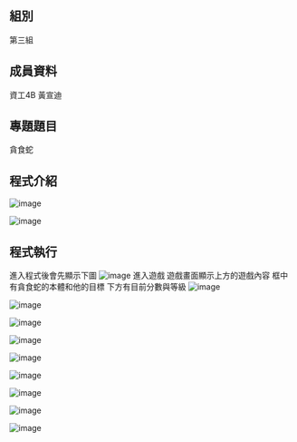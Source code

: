 ## 組別
第三組

## 成員資料
資工4B 黃宣迪

## 專題題目
貪食蛇

## 程式介紹
![image](https://github.com/chichi-coconut/-/blob/picture/%E8%9E%A2%E5%B9%95%E6%93%B7%E5%8F%96%E7%95%AB%E9%9D%A2%20Position.png)


![image](https://github.com/chichi-coconut/-/blob/picture/%E8%9E%A2%E5%B9%95%E6%93%B7%E5%8F%96%E7%95%AB%E9%9D%A2%20SnakeGame.png)


## 程式執行
進入程式後會先顯示下圖
![image](https://github.com/chichi-coconut/-/blob/picture/%E8%9E%A2%E5%B9%95%E6%93%B7%E5%8F%96%E7%95%AB%E9%9D%A2%202024-06-16%20102836.png)
進入遊戲 遊戲畫面顯示上方的遊戲內容 框中有貪食蛇的本體和他的目標 下方有目前分數與等級
![image](https://github.com/chichi-coconut/-/blob/picture/%E8%9E%A2%E5%B9%95%E6%93%B7%E5%8F%96%E7%95%AB%E9%9D%A2%202024-06-16%20102854.png)

![image](https://github.com/chichi-coconut/-/blob/picture/%E8%9E%A2%E5%B9%95%E6%93%B7%E5%8F%96%E7%95%AB%E9%9D%A2%202024-06-16%20102914.png)

![image](https://github.com/chichi-coconut/-/blob/picture/%E8%9E%A2%E5%B9%95%E6%93%B7%E5%8F%96%E7%95%AB%E9%9D%A2%202024-06-16%20102932.png)

![image](https://github.com/chichi-coconut/-/blob/picture/%E8%9E%A2%E5%B9%95%E6%93%B7%E5%8F%96%E7%95%AB%E9%9D%A2%202024-06-16%20102942.png)

![image](https://github.com/chichi-coconut/-/blob/picture/%E8%9E%A2%E5%B9%95%E6%93%B7%E5%8F%96%E7%95%AB%E9%9D%A2%202024-06-16%20102949.png)

![image](https://github.com/chichi-coconut/-/blob/picture/%E8%9E%A2%E5%B9%95%E6%93%B7%E5%8F%96%E7%95%AB%E9%9D%A2%202024-06-16%20102959.png)

![image](https://github.com/chichi-coconut/-/blob/picture/%E8%9E%A2%E5%B9%95%E6%93%B7%E5%8F%96%E7%95%AB%E9%9D%A2%202024-06-16%20103016.png)

![image](https://github.com/chichi-coconut/-/blob/picture/%E8%9E%A2%E5%B9%95%E6%93%B7%E5%8F%96%E7%95%AB%E9%9D%A2%202024-06-16%20103029.png)

![image](https://github.com/chichi-coconut/-/blob/picture/%E8%9E%A2%E5%B9%95%E6%93%B7%E5%8F%96%E7%95%AB%E9%9D%A2%202024-06-16%20103041.png)


